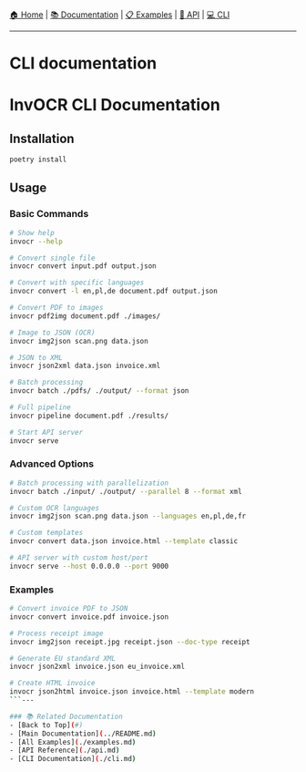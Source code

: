 [🏠 Home](../README.md) | [📚 Documentation](./) | [📋 Examples](./examples.md) | [🔌 API](./api.md) | [💻 CLI](./cli.md)

---

# CLI documentation

# InvOCR CLI Documentation

## Installation

```bash
poetry install
```

## Usage

### Basic Commands

```bash
# Show help
invocr --help

# Convert single file
invocr convert input.pdf output.json

# Convert with specific languages
invocr convert -l en,pl,de document.pdf output.json

# Convert PDF to images
invocr pdf2img document.pdf ./images/

# Image to JSON (OCR)
invocr img2json scan.png data.json

# JSON to XML
invocr json2xml data.json invoice.xml

# Batch processing
invocr batch ./pdfs/ ./output/ --format json

# Full pipeline
invocr pipeline document.pdf ./results/

# Start API server
invocr serve
```

### Advanced Options

```bash
# Batch processing with parallelization
invocr batch ./input/ ./output/ --parallel 8 --format xml

# Custom OCR languages
invocr img2json scan.png data.json --languages en,pl,de,fr

# Custom templates
invocr convert data.json invoice.html --template classic

# API server with custom host/port
invocr serve --host 0.0.0.0 --port 9000
```

### Examples

```bash
# Convert invoice PDF to JSON
invocr convert invoice.pdf invoice.json

# Process receipt image
invocr img2json receipt.jpg receipt.json --doc-type receipt

# Generate EU standard XML
invocr json2xml invoice.json eu_invoice.xml

# Create HTML invoice
invocr json2html invoice.json invoice.html --template modern
```---

### 📚 Related Documentation
- [Back to Top](#)
- [Main Documentation](../README.md)
- [All Examples](./examples.md)
- [API Reference](./api.md)
- [CLI Documentation](./cli.md)
